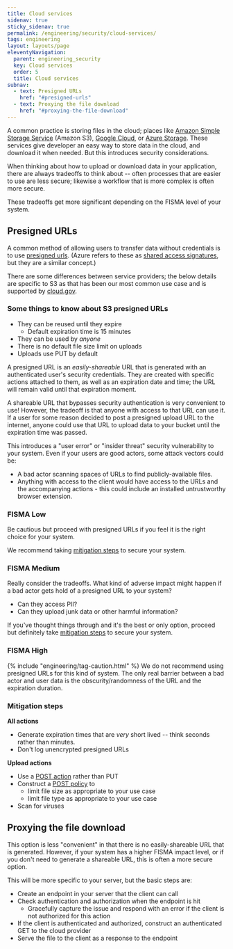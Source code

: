 ```yaml
---
title: Cloud services
sidenav: true
sticky_sidenav: true
permalink: /engineering/security/cloud-services/
tags: engineering
layout: layouts/page
eleventyNavigation:
  parent: engineering_security
  key: Cloud services
  order: 5
  title: Cloud services
subnav:
  - text: Presigned URLs
    href: "#presigned-urls"
  - text: Proxying the file download
    href: "#proxying-the-file-download"
---
```

A common practice is storing files in the cloud; places like [Amazon Simple Storage Service](https://docs.aws.amazon.com/s3/index.html) (Amazon S3), [Google Cloud](https://cloud.google.com/storage/docs/introduction), or [Azure Storage](https://docs.microsoft.com/en-us/rest/api/storageservices/delegate-access-with-shared-access-signature). These services give developer an easy way to store data in the cloud, and download it when needed. But this introduces security considerations.

When thinking about how to upload or download data in your application, there are always tradeoffs to think about -- often processes that are easier to use are less secure; likewise a workflow that is more complex is often more secure.

These tradeoffs get more significant depending on the FISMA level of your system.

## Presigned URLs
A common method of allowing users to transfer data without credentials is to use [presigned urls](https://docs.aws.amazon.com/AmazonS3/latest/userguide/ShareObjectPreSignedURL.html). (Azure refers to these as [shared access signatures](https://docs.microsoft.com/en-us/azure/hdinsight/hdinsight-storage-sharedaccesssignature-permissions), but they are a similar concept.)

There are some differences between service providers; the below details are specific to S3 as that has been our most common use case and is supported by [cloud.gov](https://cloud.gov/docs/services/s3/).

### Some things to know about S3 presigned URLs
* They can be reused until they expire
  * Default expiration time is 15 minutes
* They can be used by *anyone*
* There is no default file size limit on uploads
* Uploads use PUT by default

A presigned URL is an *easily-shareable* URL that is generated with an authenticated user's security credentials. They are created with specific actions attached to them, as well as an expiration date and time; the URL will remain valid until that expiration moment.

A shareable URL that bypasses security authentication is very convenient to use! However, the tradeoff is that anyone with access to that URL can use it. If a user for some reason decided to post a presigned upload URL to the internet, anyone could use that URL to upload data to your bucket until the expiration time was passed.

This introduces a "user error" or "insider threat" security vulnerability to your system. Even if your users are good actors, some attack vectors could be:
* A bad actor scanning spaces of URLs to find publicly-available files.
* Anything with access to the client would have access to the URLs and the accompanying actions - this could include an installed untrustworthy browser extension.

### FISMA Low
Be cautious but proceed with presigned URLs if you feel it is the right choice for your system.

We recommend taking [mitigation steps](#mitigation-steps) to secure your system.

### FISMA Medium
Really consider the tradeoffs. What kind of adverse impact might happen if a bad actor gets hold of a presigned URL to your system?

* Can they access PII?
* Can they upload junk data or other harmful information?

If you've thought things through and it's the best or only option, proceed but definitely take [mitigation steps](#mitigation-steps) to secure your system.

### FISMA High
{% include "engineering/tag-caution.html" %} We do not recommend using presigned URLs for this kind of system. The only real barrier between a bad actor and user data is the obscurity/randomness of the URL and the expiration duration.

### Mitigation steps
**All actions**
* Generate expiration times that are *very* short lived -- think seconds rather than minutes.
* Don't log unencrypted presigned URLs

**Upload actions**
* Use a [POST action](https://docs.aws.amazon.com/AmazonS3/latest/API/sigv4-UsingHTTPPOST.html) rather than PUT
* Construct a [POST policy](https://docs.aws.amazon.com/AmazonS3/latest/API/sigv4-HTTPPOSTConstructPolicy.html) to
  * limit file size as appropriate to your use case
  * limit file type as appropriate to your use case
* Scan for viruses

## Proxying the file download
This option is less "convenient" in that there is no easily-shareable URL that is generated. However, if your system has a higher FISMA impact level, or if you don't need to generate a shareable URL, this is often a more secure option.

This will be more specific to your server, but the basic steps are:

* Create an endpoint in your server that the client can call
* Check authentication and authorization when the endpoint is hit
  * Gracefully capture the issue and respond with an error if the client is not authorized for this action
* If the client is authenticated and authorized, construct an authenticated GET to the cloud provider
* Serve the file to the client as a response to the endpoint
